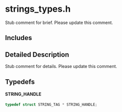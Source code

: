 # strings_types.h 

Stub comment for brief. Please update this comment.

## Includes

## Detailed Description

Stub comment for details. Please update this comment.

## Typedefs

#### STRING_HANDLE

```C
typedef struct STRING_TAG * STRING_HANDLE;

```

